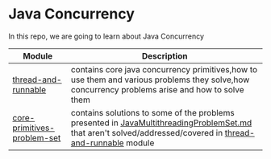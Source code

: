 # Java Concurrency

In this repo, we are going to learn about Java Concurrency

|Module| Description |
|-|-|
|[thread-and-runnable](thread-and-runnable)|contains core java concurrency primitives,how to use them and various problems they solve,how concurrency problems arise and how to solve them|
|[core-primitives-problem-set](core-primitives-problem-set)|contains solutions to some of the problems presented in [JavaMultithreadingProblemSet.md](core-primitives-problem-set/JavaMultithreadingProblemSet.md) that aren't solved/addressed/covered in [thread-and-runnable](thread-and-runnable) module|


